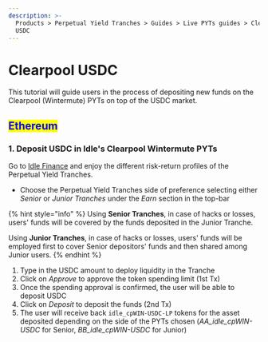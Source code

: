 ```yaml
---
description: >-
  Products > Perpetual Yield Tranches > Guides > Live PYTs guides > Clearpool
  USDC
---
```


# Clearpool USDC

This tutorial will guide users in the process of depositing new funds on the Clearpool (Wintermute) PYTs on top of the USDC market.

## <mark style="color:blue;">Ethereum</mark>

### 1. Deposit USDC in Idle's Clearpool Wintermute PYTs

Go to [Idle Finance](https://idle.finance/#/tranches/clearpool/USDC) and enjoy the different risk-return profiles of the Perpetual Yield Tranches.

* Choose the Perpetual Yield Tranches side of preference selecting either _Senior_ or _Junior Tranches_ under the _Earn_ section in the top-bar

{% hint style="info" %}
Using **Senior Tranches**, in case of hacks or losses, users' funds will be covered by the funds deposited in the Junior Tranche.

Using **Junior Tranches**, in case of hacks or losses, users' funds will be employed first to cover Senior depositors' funds and then shared among Junior users.
{% endhint %}

1. Type in the USDC amount to deploy liquidity in the Tranche
2. Click on _Approve_ to approve the token spending limit (1st Tx)
3. Once the spending approval is confirmed, the user will be able to deposit USDC
4. Click on _Deposit_ to deposit the funds (2nd Tx)
5. The user will receive back `idle_cpWIN-USDC-LP` tokens for the asset deposited depending on the side of the PYTs chosen (_AA\_idle\_cpWIN-USDC_ for Senior, _BB\_idle\_cpWIN-USDC_ for Junior)

